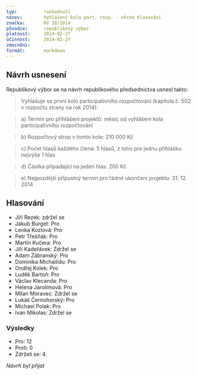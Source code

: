 ```yaml
---
typ:          rozhodnutí
název:        Vyhlášení kola part. rozp. - věcné hlasování
značka:       RV 10/2014
původce:      republikový výbor
platnost:     2014-02-27
účinnost:     2014-02-27
zmocnění:     
formát:       markdown
---
```


## Návrh usnesení

Republikový výbor se na návrh republikového předsednictva usnesl takto:

> Vyhlašuje se první kolo participativního rozpočtování (kapitola č. 502 v rozpočtu strany na rok 2014):

> a) Termín pro přihlášení projektů: měsíc od vyhlášení kola participativního rozpočtování

> b) Rozpočtový strop v tomto kole: 210 000 Kč

> c) Počet hlasů každého člena: 5 hlasů, z toho pro jednu přihlášku nejvýše 1 hlas

> d) Částka připadající na jeden hlas: 200 Kč

> e) Nejpozdější přípustný termín pro řádné ukončení projektu: 31. 12. 2014

## Hlasování 

* Jiří Rezek: zdržel se
* Jakub Burget: Pro
* Lenka Kozlová: Pro
* Petr Třešňák: Pro
* Martin Kučera: Pro
* Jiří Kadeřávek: Zdržel se
* Adam Zábranský: Pro
* Dominika Michailidu: Pro
* Ondřej Kolek: Pro
* Luděk Bartoň: Pro
* Václav Klecanda: Pro
* Helena Jarolímová: Pro
* Milan Moravec: Zdržel se
* Lukáš Černohorský: Pro
* Michael Polak: Pro
* Ivan Mikolas: Zdržel se

### Výsledky

* Pro: 12
* Proti: 0
* Zdrželi se: 4.

*Návrh byl přijat*
